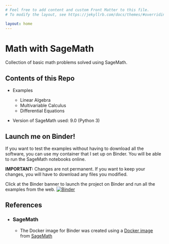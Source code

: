 ```yaml
---
# Feel free to add content and custom Front Matter to this file.
# To modify the layout, see https://jekyllrb.com/docs/themes/#overriding-theme-defaults

layout: home
---
```

# Math with SageMath
Collection of basic math problems solved using SageMath.

## Contents of this Repo

* Examples
    - Linear Algebra
    - Multivariable Calculus
    - Differential Equations

* Version of SageMath used: 9.0 (Python 3)

## Launch me on Binder!

If you want to test the examples without having to download all the software, you can use my container that I set up on Binder. You will be able to run the SageMath notebooks online.

**IMPORTANT:** Changes are not permanent. If you want to keep your changes, you will have to download any files you modified.

Click at the Binder banner to launch the project on Binder and run all the examples from the web.
[![Binder](https://mybinder.org/badge_logo.svg)](https://mybinder.org/v2/gh/dbalague/mathwithsagemath.git/master)

## References ##
- ### SageMath ###
    * The Docker image for Binder was created using a [Docker image](https://hub.docker.com/r/sagemath/sagemath) from [SageMath](https://sagemath.org/) 
